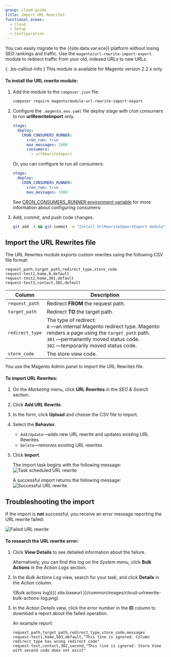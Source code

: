 ```yaml
---
group: cloud-guide
title: Import URL Rewrites
functional_areas:
  - Cloud
  - Setup
  - Configuration
---
```


You can easily migrate to the {{site.data.var.ece}} platform without losing SEO rankings and traffic.  Use the `magento/url-rewrite-import-export` module to redirect traffic from your old, indexed URLs to new URLs.

{: .bs-callout-info }
This module is available for Magento version 2.2.x only.

#### To install the URL rewrite module:

1.  Add the module to the `composer.json` file.

    ```bash
    composer require magento/module-url-rewrite-import-export
    ```

1.  Configure the `.magento.env.yaml` file deploy stage with cron consumers to run **urlRewriteImport** only.

    ```yaml
    stage:
      deploy:
        CRON_CONSUMERS_RUNNER:
          cron_run: true
          max_messages: 1000
          consumers:
            - urlRewriteImport
    ```

    Or, you can configure to run all consumers:

    ```yaml
    stage:
      deploy:
        CRON_CONSUMERS_RUNNER:
          cron_run: true
          max_messages: 1000
    ```

    See [CRON_CONSUMERS_RUNNER environment variable]({{page.baseurl}}/cloud/env/variables-deploy.html#cron_consumers_runner) for more information about configuring consumers:

1.  Add, commit, and push code changes.

    ```bash
    git add -A && git commit -m "Install UrlRewriteImportExport module" && git push origin <branch name>
    ```

## Import the URL Rewrites file

The URL Rewrites module exports custom rewrites using the following CSV file format:

```csv
request_path,target_path,redirect_type,store_code
request-test1,home,0,default
request-test2,home,301,default
request-test3,contact,302,default
```

Column | Description
--- | ---
`request_path` | Redirect **FROM** the request path.
`target_path` | Redirect **TO** the target path.
`redirect_type` | The type of redirect: <br>`0` —an internal Magento redirect type. Magento renders a page using the `target_path` path. <br>`301` —permanently moved status code.<br>`302` —temporarily moved status code.
`store_code` | The store view code.

You use the Magento Admin panel to import the URL Rewrites file.

#### To import URL Rewrites:

1.  On the _Marketing_ menu, click **URL Rewrites** in the _SEO & Search_ section.

1.  Click **Add URL Rewrite**.

1.  In the form, click **Upload** and choose the CSV file to import.

1.  Select the **Behavior**.

    -  `Add/Update`—adds new URL rewrite and updates existing URL Rewrites
    -  `Delete`—removes existing URL rewrites

1.  Click **Import**.

    The import task begins with the following message:
	![Task scheduled URL rewrite]({{site.baseurl}}/common/images/cloud-urlrewrite-task.png)

    A successful import returns the following message:
	![Successful URL rewrite]({{site.baseurl}}/common/images/cloud-urlrewrite-success.png)

## Troubleshooting the import

If the import is **not** successful, you receive an error message reporting the URL rewrite failed:

![Failed URL rewrite]({{site.baseurl}}/common/images/cloud-urlrewrite-failed.png)

#### To research the URL rewrite error:

1.  Click **View Details** to see detailed information about the failure.

    Alternatively, you can find this log on the _System_ menu, click **Bulk Actions** in the _Action Logs_ section.

1.  In the _Bulk Actions Log_ view, search for your task, and click **Details** in the _Action_ column.

    ![Bulk actions log]({{ site.baseurl }}/common/images/cloud-urlrewrite-bulk-actions-log.png)

1.  In the _Action Details_ view, click the error number in the **ID** column to download a report about the failed operation.

    An example report:

    ```csv
    request_path,target_path,redirect_type,store_code,messages
    request-test1,home,503,default,"This line is ignored. Column redirect_type has wrong redirect code"
    request-test,contact,302,second,"This line is ignored. Store View with second code does not exist"
    ```